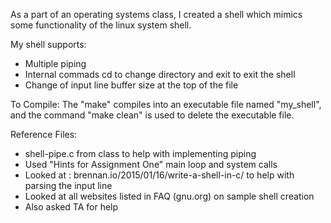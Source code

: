 As a part of an operating systems class, I created a shell which mimics some functionality of the linux system shell. 

My shell supports: 
- Multiple piping
- Internal commads cd to change directory and exit to exit the shell
- Change of input line buffer size at the top of the file 


To Compile: 
The "make" compiles into an executable file named "my_shell", and the command "make clean" is used to delete the executable file.

Reference Files: 
- shell-pipe.c from class to help with implementing piping 
- Used "Hints for Assignment One" main loop and system calls 
- Looked at : brennan.io/2015/01/16/write-a-shell-in-c/ to help with parsing the input line 
- Looked at all websites listed in FAQ (gnu.org) on sample shell creation 
- Also asked TA for help
